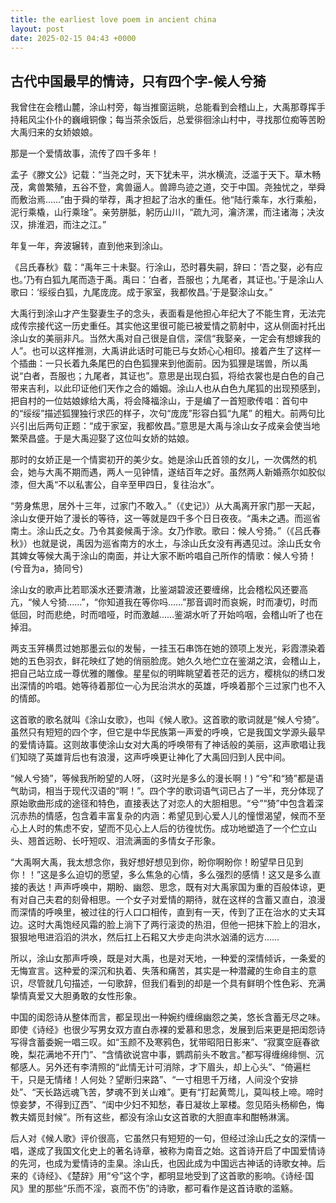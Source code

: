 ```yaml
---
title: the earliest love poem in ancient china
layout: post
date: 2025-02-15 04:43 +0000
---
```


## 古代中国最早的情诗，只有四个字-候人兮猗

我曾住在会稽山麓，涂山村旁，每当推窗运眺，总能看到会稽山上，大禹那尊挥手持耜风尘仆仆的巍峨铜像；每当茶余饭后，总爱徘徊涂山村中，寻找那位痴等苦盼大禹归来的女娇娘娘。

那是一个爱情故事，流传了四千多年！

孟子《滕文公》记载：“当尧之时，天下犹未平，洪水横流，泛滥于天下。草木畅茂，禽兽繁殖，五谷不登，禽兽逼人。兽蹄鸟迹之道，交于中国。尧独忧之，举舜而敷治焉……”由于舜的举荐，禹才担起了治水的重任。他“陆行乘车，水行乘船，泥行乘橇，山行乘琻”。亲劳胼胝，躬历山川，“疏九河，瀹济漯，而注诸海；决汝汉，排淮泗，而注之江。”

年复一年，奔波辗转，直到他来到涂山。

《吕氏春秋》载：“禹年三十未娶。行涂山，恐时暮失嗣，辞曰：‘吾之娶，必有应也。’乃有白狐九尾而造于禹。禹曰：‘白者，吾服也；九尾者，其证也。’于是涂山人歌曰：‘绥绥白狐，九尾庞庞。成于家室，我都攸昌。’于是娶涂山女。”

大禹行到涂山才产生娶妻生子的念头，表面看是他担心年纪大了不能生育，无法完成传宗接代这一历史重任。其实他这里很可能已被爱情之箭射中，这从侧面衬托出涂山女的美丽非凡。当然大禹对自己很是自信，深信“我娶亲，一定会有想嫁我的人”。也可以这样推测，大禹讲此话时可能已与女娇心心相印。接着产生了这样一个插曲：一只长着九条尾巴的白色狐狸来到他面前。因为狐狸是瑞兽，所以禹说“白者，吾服也；九尾者，其证也”。意思是出现白狐，将给衣裳也是白色的自己带来吉利，以此印证他们天作之合的婚姻。涂山人也从白色九尾狐的出现预感到，把自村的一位姑娘嫁给大禹，将会降福涂山，于是编了一首短歌传唱：首句中的“绥绥”描述狐狸独行求匹的样子，次句“庞庞”形容白狐“九尾” 的粗大。前两句比兴引出后两句正题：“成于家室，我都攸昌。”意思是大禹与涂山女子成亲会使当地繁荣昌盛。于是大禹迎娶了这位叫女娇的姑娘。

那时的女娇正是一个情窦初开的美少女。她是涂山氏首领的女儿，一次偶然的机会，她与大禹不期而遇，两人一见钟情，遂结百年之好。虽然两人新婚燕尔如胶似漆，但大禹“不以私害公，自辛至甲四日，复往治水”。

“劳身焦思，居外十三年，过家门不敢入。”（《史记》）从大禹离开家门那一天起，涂山女便开始了漫长的等待，这一等就是四千多个日日夜夜。“禹未之遇。而巡省南土。涂山氏之女。乃令其妾候禹于涂。女乃作歌。歌曰：候人兮猗。”（《吕氏春秋》）也就是说，禹因为巡省南方的水土，与涂山氏女没有再遇见过。涂山氏女令其婢女等候大禹于涂山的南面，并让大家不断吟唱自己所作的情歌：候人兮猗！(兮音为a，猗同兮)

涂山女的歌声比若耶溪水还要清澈，比鉴湖碧波还要缠绵，比会稽松风还要高亢，“候人兮猗……”，“你知道我在等你吗……”那音调时而哀婉，时而凄切，时而低回，时而悲绝，时而喑哑，时而激越……鉴湖水听了开始呜咽，会稽山听了也在掉泪。

两支玉笄横贯过她那墨云似的发髻，一挂玉石串饰在她的颈项上发光，彩霞漂染着她的五色羽衣，鲜花映红了她的俏丽脸庞。她久久地伫立在鉴湖之滨，会稽山上，把自己站立成一尊优雅的雕像。星星似的明眸眺望着苍茫的远方，樱桃似的绣口发出深情的吟唱。她等待着那位一心为民治洪水的英雄，呼唤着那个三过家门也不入的情郎。

这首歌的歌名就叫《涂山女歌》，也叫《候人歌》。这首歌的歌词就是“候人兮猗”。虽然只有短短的四个字，但它是中华民族第一声爱的呼唤，它是我国文学源头最早的爱情诗篇。这则故事使涂山女对大禹的呼唤带有了神话般的美丽，这声歌唱让我们知晓了英雄背后也有浪漫，这声呼唤更让神化了大禹回归到人民中间。

“候人兮猗”，等候我所盼望的人呀，（这时光是多么的漫长啊！) “兮”和“猗”都是语气助词，相当于现代汉语的“啊！”。四个字的歌词语气词已占了一半，充分体现了原始歌曲形成的途径和特色，直接表达了对恋人的大胆相思。“兮”“猗”中包含着深沉赤热的情感，包含着丰富复杂的内涵：希望见到心爱人儿的憧憬渴望，候而不至心上人时的焦虑不安，望而不见心上人后的彷徨忧伤。成功地塑造了一个伫立山头、翘首远盼、长吁短叹、泪流满面的多情女子形象。

“大禹啊大禹，我太想念你，我好想好想见到你，盼你啊盼你！盼望早日见到你！！”这是多么迫切的愿望，多么焦急的心情，多么强烈的感情！这又是多么直接的表达！声声呼唤中，期盼、幽怨、思念，既有对大禹家国为重的百般体谅，更有对自己夫君的刻骨相思。一个女子对爱情的期待，就在这样的含蓄又直白，浪漫而深情的呼唤里，被过往的行人口口相传，直到有一天，传到了正在治水的丈夫耳边。这时大禹饱经风霜的脸上淌下了两行滚烫的热泪，但他一把抹下脸上的泪水，狠狠地甩进滔滔的洪水，然后扛上石耜又大步走向洪水汹涌的远方……

所以，涂山女那声呼唤，既是对大禹，也是对天地，一种爱的深情倾诉，一条爱的无悔宣言。这种爱的深沉和执着、失落和痛苦，其实是一种潜藏的生命自主的意识，尽管就几句描述，一句歌辞，但我们看到的却是一个具有鲜明个性色彩、充满挚情真爱又大胆勇敢的女性形象。

中国的闺怨诗从整体而言，都呈现出一种婉约缠绵幽怨之美，悠长含蓄无尽之味。即使《诗经》也很少写男女双方直白赤裸的爱慕和思念，发展到后来更是把闺怨诗写得含蓄委婉一唱三叹。如“玉颜不及寒鸦色，犹带昭阳日影来”、“寂寞空庭春欲晚，梨花满地不开门”、“含情欲说宫中事，鹦鹉前头不敢言。”都写得缠绵绯恻、沉郁感人。另外还有李清照的“此情无计可消除，才下眉头，却上心头”、“倚遍栏干，只是无情绪！人何处？望断归来路”、“一寸相思千万绪，人间没个安排处”、“天长路远魂飞苦，梦魂不到关山难”。更有“打起黄莺儿，莫叫枝上啼。啼时惊妾梦，不得到辽西”、“闺中少妇不知愁，春日凝妆上翠楼。忽见陌头杨柳色，悔教夫婿觅封候”。所有这些，都没有涂山女这首歌的大胆直率和酣畅淋漓。

后人对《候人歌》评价很高，它虽然只有短短的一句，但经过涂山氏之女的深情一唱，遂成了我国文化史上的著名诗章，被称为南音之始。这首诗开启了中国爱情诗的先河，也成为爱情诗的圭臬。涂山氏，也因此成为中国远古神话的诗歌女神。后来的《诗经》、《楚辞》用“兮”这个字，都明显地受到了这首歌的影响。《诗经·国风》里的那些“乐而不淫，哀而不伤”的诗歌，都可看作是这首诗歌的滥觞。

